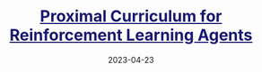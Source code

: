 ---
title: '<a href="https://openreview.net/pdf?id=8WUyeeMxMH"  style="color: MidnightBlue; text-decoration: underline;"> Proximal Curriculum for Reinforcement Learning Agents</a>'
collection: publications
permalink: /publication/tmlr2023
excerpt: '**G. Tzannetos**, BG Ribeiro, P Kamalaruban, A. Singla'
date: 2023-04-23
venue: 'Transactions on Machine Learning Research (TMLR)'
#paperurl: 'https://openreview.net/pdf?id=8WUyeeMxMH'
---